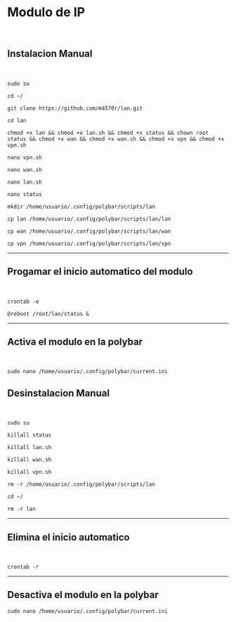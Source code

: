 <h1>Modulo de IP</h1><br>
<h2>Instalacion Manual</h2><br>

```
sudo su
```

```
cd ~/
```

```
git clone https://github.com/m4570r/lan.git
```

```
cd lan
```

```
chmod +x lan && chmod +x lan.sh && chmod +x status && chown root status && chmod +x wan && chmod +x wan.sh && chmod +x vpn && chmod +x vpn.sh
```

```
nano vpn.sh
```

```
nano wan.sh
```

```
nano lan.sh
```

```
nano status
```

```
mkdir /home/usuario/.config/polybar/scripts/lan 
```

```
cp lan /home/usuario/.config/polybar/scripts/lan/lan 
```

```
cp wan /home/usuario/.config/polybar/scripts/lan/wan 
```

```
cp vpn /home/usuario/.config/polybar/scripts/lan/vpn 
```

<hr>
<h2>Progamar el inicio automatico del modulo</h2><br>


```
crontab -e
```

```
@reboot /root/lan/status & 

```

<hr>
<h2>Activa el modulo en la polybar</h2><br>

```
sudo nano /home/usuario/.config/polybar/current.ini
```

<h2>Desinstalacion Manual</h2><br>

```
sudo su
```

```
killall status
```

```
killall lan.sh
```

```
killall wan.sh
```

```
killall vpn.sh
```

```
rm -r /home/usuario/.config/polybar/scripts/lan
```

```
cd ~/
```

```
rm -r lan
```

<hr>
<h2>Elimina el inicio automatico</h2><br>

```
crontab -r
```
<hr>

<h2>Desactiva el modulo en la polybar</h2>

```
sudo nano /home/usuario/.config/polybar/current.ini
```
